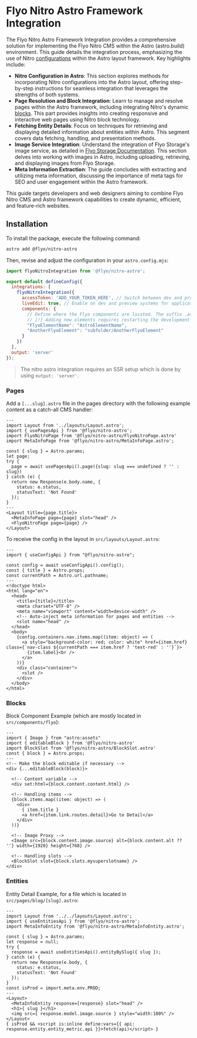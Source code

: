 # Flyo Nitro Astro Framework Integration

The Flyo Nitro Astro Framework Integration provides a comprehensive solution for implementing the Flyo Nitro CMS within the Astro (astro.build) environment. This guide details the integration process, emphasizing the use of Nitro [configurations](https://dev.flyo.cloud/dev/nitro/#die-grundlagen-von-nitro) within the Astro layout framework. Key highlights include:

+ **Nitro Configuration in Astro**: This section explores methods for incorporating Nitro configurations into the Astro layout, offering step-by-step instructions for seamless integration that leverages the strengths of both systems.
+ **Page Resolution and Block Integration**: Learn to manage and resolve pages within the Astro framework, including integrating Nitro's dynamic [blocks](https://dev.flyo.cloud/dev/nitro/block.html). This part provides insights into creating responsive and interactive web pages using Nitro block technology.
+ **Fetching Entity Details**: Focus on techniques for retrieving and displaying detailed information about entities within Astro. This segment covers data fetching, handling, and presentation methods.
+ **Image Service Integration**: Understand the integration of Flyo Storage's image service, as detailed in [Flyo Storage Documentation](https://dev.flyo.cloud/dev/infos/images.html). This section delves into working with images in Astro, including uploading, retrieving, and displaying images from Flyo Storage.
+ **Meta Information Extraction**: The guide concludes with extracting and utilizing meta information, discussing the importance of meta tags for SEO and user engagement within the Astro framework.

This guide targets developers and web designers aiming to combine Flyo Nitro CMS and Astro framework capabilities to create dynamic, efficient, and feature-rich websites.

## Installation

To install the package, execute the following command:

```bash
astro add @flyo/nitro-astro
```

Then, revise and adjust the configuration in your `astro.config.mjs`:

```js
import flyoNitroIntegration from '@flyo/nitro-astro';

export default defineConfig({
  integrations: [
    flyoNitroIntegration({
      accessToken: 'ADD_YOUR_TOKEN_HERE', // Switch between dev and prod tokens depending on the environment
      liveEdit: true, // Enable on dev and preview systems for application reloading in the Flyo preview frame upon changes
      components: { 
        // Define where the Flyo components are located. The suffix .astro is not required. The object key is the value from Flyo, while the object value is the component in the Astro components folder
        // [!] Adding new elements requires restarting the development process
        "FlyoElementName": "AstroElementName",
        "AnotherFlyoElement": "subfolder/AnotherFlyoElement"
      }
    })
  ],
  output: 'server'
});
```

> The nitro astro integration requires an SSR setup which is done by using `output: 'server'`.

### Pages

Add a `[...slug].astro` file in the pages directory with the following example content as a catch-all CMS handler:

```astro
---
import Layout from '../layouts/Layout.astro';
import { usePagesApi } from '@flyo/nitro-astro';
import FlyoNitroPage from '@flyo/nitro-astro/FlyoNitroPage.astro'
import MetaInfoPage from '@flyo/nitro-astro/MetaInfoPage.astro';

const { slug } = Astro.params;
let page;
try {
  page = await usePagesApi().page({slug: slug === undefined ? '' : slug})
} catch (e) {
  return new Response(e.body.name, {
    status: e.status,
    statusText: 'Not Found'
  });
}
---
<Layout title={page.title}>
  <MetaInfoPage page={page} slot="head" />
  <FlyoNitroPage page={page} />
</Layout>
```

To receive the config in the layout in `src/layouts/Layout.astro`:

```astro
---
import { useConfigApi } from "@flyo/nitro-astro";

const config = await useConfigApi().config();
const { title } = Astro.props;
const currentPath = Astro.url.pathname;
---
<!doctype html>
<html lang="en">
  <head>
    <title>{title}</title>
    <meta charset="UTF-8" />
    <meta name="viewport" content="width=device-width" />
    <!-- Auto-inject meta information for pages and entities -->
    <slot name="head" />
  </head>
  <body>
    {config.containers.nav.items.map((item: object) => (
      <a style="background-color: red; color: white" href={item.href} class={`nav-class ${currentPath === item.href ? 'text-red' : ''}`}>
        {item.label}<br />
      </a>
    ))}
    <div class="container">
      <slot />
    </div>
  </body>
</html>
```

### Blocks

Block Component Example (which are mostly located in `src/components/flyo`):

```astro
---
import { Image } from "astro:assets"
import { editableBlock } from '@flyo/nitro-astro'
import BlockSlot from '@flyo/nitro-astro/BlockSlot.astro'
const { block } = Astro.props;
---
<!-- Make the block editable if necessary -->
<div {...editableBlock(block)}>

  <!-- Content variable -->
  <div set:html={block.content.content.html} />

  <!-- Handling items -->
  {block.items.map((item: object) => (
    <div>
      { item.title }
      <a href={item.link.routes.detail}>Go to Detail</a>
    </div>
  ))}

  <!-- Image Proxy -->
  <Image src={block.content.image.source} alt={block.content.alt ?? ''} width={1920} height={768} />

  <!-- Handling slots -->
  <BlockSlot slot={block.slots.mysuperslotname} />
</div>
```

### Entities

Entity Detail Example, for a file which is located in `src/pages/blog/[slug].astro`:

```astro
---
import Layout from '../../layouts/Layout.astro';
import { useEntitiesApi } from '@flyo/nitro-astro';
import MetaInfoEntity from '@flyo/nitro-astro/MetaInfoEntity.astro';

const { slug } = Astro.params;
let response = null;
try {
  response = await useEntitiesApi().entityBySlug({ slug });
} catch (e) {
  return new Response(e.body, {
    status: e.status,
    statusText: 'Not Found'
  });
}
const isProd = import.meta.env.PROD;
---
<Layout>
  <MetaInfoEntity response={response} slot="head" />
  <h1>{ slug }</h1>
  <img src={ response.model.image.source } style="width:100%" />
</Layout>
{ isProd && <script is:inline define:vars={{ api: response.entity.entity_metric.api }}>fetch(api)</script> }
```
